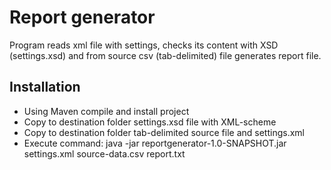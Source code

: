 # Report generator #
Program reads xml file with settings, checks its content with XSD (settings.xsd) and from source csv (tab-delimited) file generates report file.

## Installation ##
* Using Maven compile and install project
* Copy to destination folder settings.xsd file with XML-scheme
* Copy to destination folder tab-delimited source file and settings.xml
* Execute command: java -jar reportgenerator-1.0-SNAPSHOT.jar settings.xml source-data.csv report.txt